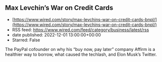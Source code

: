 ## Max Levchin’s War on Credit Cards
 - [https://www.wired.com/story/max-levchins-war-on-credit-cards-bnpl/](https://www.wired.com/story/max-levchins-war-on-credit-cards-bnpl/)
 - RSS feed: https://www.wired.com/feed/category/business/latest/rss
 - date published: 2022-12-01 13:00:00+00:00
 - Starred: False

The PayPal cofounder on why his “buy now, pay later” company Affirm is a healthier way to borrow, what caused the techlash, and Elon Musk’s Twitter.
